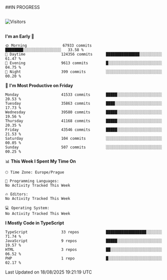 ##IN PROGRESS
##
![Visitors](https://komarev.com/ghpvc/?username=petrbui&style=for-the-badge&label=Visitors+👀)



##
<!--
[![My GitHub stats](https://github-readme-stats.vercel.app/api?username=petrbui&theme=github_dark)](https://github.com/anuraghazra/github-readme-stats)

[![My wakatime stats](https://github-readme-stats.vercel.app/api/wakatime?username=petrbui&theme=github_dark)](https://github.com/anuraghazra/github-readme-stats)
-->
<!--START_SECTION:waka-->
**I'm an Early 🐤** 

```text
🌞 Morning                67933 commits       ████████░░░░░░░░░░░░░░░░░   33.58 % 
🌆 Daytime                124356 commits      ███████████████░░░░░░░░░░   61.47 % 
🌃 Evening                9613 commits        █░░░░░░░░░░░░░░░░░░░░░░░░   04.75 % 
🌙 Night                  399 commits         ░░░░░░░░░░░░░░░░░░░░░░░░░   00.20 % 
```
📅 **I'm Most Productive on Friday** 

```text
Monday                   41533 commits       █████░░░░░░░░░░░░░░░░░░░░   20.53 % 
Tuesday                  35863 commits       ████░░░░░░░░░░░░░░░░░░░░░   17.73 % 
Wednesday                39580 commits       █████░░░░░░░░░░░░░░░░░░░░   19.56 % 
Thursday                 41168 commits       █████░░░░░░░░░░░░░░░░░░░░   20.35 % 
Friday                   43546 commits       █████░░░░░░░░░░░░░░░░░░░░   21.53 % 
Saturday                 104 commits         ░░░░░░░░░░░░░░░░░░░░░░░░░   00.05 % 
Sunday                   507 commits         ░░░░░░░░░░░░░░░░░░░░░░░░░   00.25 % 
```


📊 **This Week I Spent My Time On** 

```text
🕑︎ Time Zone: Europe/Prague

💬 Programming Languages: 
No Activity Tracked This Week

🔥 Editors: 
No Activity Tracked This Week

💻 Operating System: 
No Activity Tracked This Week
```

**I Mostly Code in TypeScript** 

```text
TypeScript               33 repos            ██████████████████░░░░░░░   71.74 % 
JavaScript               9 repos             █████░░░░░░░░░░░░░░░░░░░░   19.57 % 
HTML                     3 repos             ██░░░░░░░░░░░░░░░░░░░░░░░   06.52 % 
PHP                      1 repo              █░░░░░░░░░░░░░░░░░░░░░░░░   02.17 % 
```




 Last Updated on 18/08/2025 19:21:19 UTC
<!--END_SECTION:waka-->
